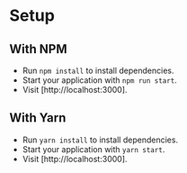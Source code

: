 # Setup

## With NPM
- Run `npm install` to install dependencies.
- Start your application with `npm run start`.
- Visit [http://localhost:3000].

## With Yarn
- Run `yarn install` to install dependencies.
- Start your application with `yarn start`.
- Visit [http://localhost:3000].

